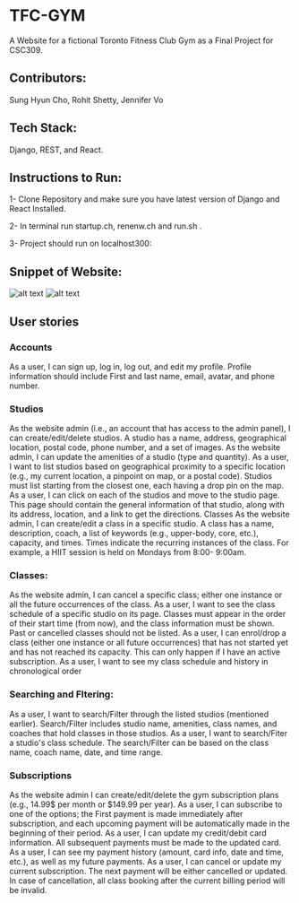 # TFC-GYM

A Website for a fictional Toronto Fitness Club Gym as a Final Project for CSC309.

## Contributors: 
Sung Hyun Cho, Rohit Shetty, Jennifer Vo

## Tech Stack: 
Django, REST, and React.


## Instructions to Run:

1- Clone Repository and make sure you have latest version of Django and React Installed.

2- In terminal run startup.ch, renenw.ch and run.sh .

3- Project should run on localhost300:

## Snippet of Website:
![alt text](https://user-images.githubusercontent.com/62463648/208800627-dd0a9f13-22bb-4c6c-b6fc-aaec6ef0e7ec.png)
![alt text](https://github.com/rshetty22166145/TFC-GYM/issues/2)


## User stories
### Accounts
As a user, I can sign up, log in, log out, and edit my profile. Profile information should include First and last name, email, avatar, and phone number.

### Studios
As the website admin (i.e., an account that has access to the admin panel), I can create/edit/delete studios. A studio has a name, address, geographical location, postal code, phone number, and a set of images. As the website admin, I can update the amenities of a studio (type and quantity).
As a user, I want to list studios based on geographical proximity to a specific location (e.g., my current location, a pinpoint on map, or a postal code). Studios must list starting from the closest one, each having a drop pin on the map. As a user, I can click on each of the studios and move to the studio page. This page should contain the general information of that studio, along with its address, location, and a link to get the directions.
Classes As the website admin, I can create/edit a class in a specific studio. A class has a name, description, coach, a list of keywords (e.g., upper-body, core, etc.), capacity, and times. Times indicate the recurring instances of the class. For example, a HIIT session is held on Mondays from 8:00- 9:00am.

### Classes:
As the website admin, I can cancel a specific class; either one instance or all the future occurrences of the class.
As a user, I want to see the class schedule of a specific studio on its page. Classes must appear in the order of their start time (from now), and the class information must be shown. Past or cancelled classes should not be listed. As a user, I can enrol/drop a class (either one instance or all future occurrences) that has not started yet and has not reached its capacity. This can only happen if I have an active subscription.
As a user, I want to see my class schedule and history in chronological order

### Searching and Fltering:
As a user, I want to search/Filter through the listed studios (mentioned earlier). Search/Filter includes studio name, amenities, class names, and coaches that hold classes in those studios.
As a user, I want to search/Fiter a studio's class schedule. The search/Filter can be based on the class name, coach name, date, and time range.
### Subscriptions
As the website admin I can create/edit/delete the gym subscription plans (e.g., 14.99$ per month or $149.99 per year).
As a user, I can subscribe to one of the options; the First payment is made immediately after subscription, and each upcoming payment will be automatically made in the beginning of their period.
As a user, I can update my credit/debit card information. All subsequent payments must be made to the updated card.
As a user, I can see my payment history (amount, card info, date and time, etc.), as well as my future payments.
As a user, I can cancel or update my current subscription. The next payment will be either cancelled or updated. In case of cancellation, all class booking after the current billing period will be invalid.

### 


